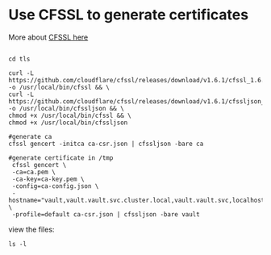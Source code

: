 # Use CFSSL to generate certificates

More about [CFSSL here]("https://github.com/cloudflare/cfssl")

```

cd tls

curl -L https://github.com/cloudflare/cfssl/releases/download/v1.6.1/cfssl_1.6.1_linux_amd64 -o /usr/local/bin/cfssl && \
curl -L https://github.com/cloudflare/cfssl/releases/download/v1.6.1/cfssljson_1.6.1_linux_amd64 -o /usr/local/bin/cfssljson && \
chmod +x /usr/local/bin/cfssl && \
chmod +x /usr/local/bin/cfssljson

#generate ca
cfssl gencert -initca ca-csr.json | cfssljson -bare ca 

#generate certificate in /tmp
 cfssl gencert \
 -ca=ca.pem \
 -ca-key=ca-key.pem \
 -config=ca-config.json \
 -hostname="vault,vault.vault.svc.cluster.local,vault.vault.svc,localhost,127.0.0.1" \
 -profile=default ca-csr.json | cfssljson -bare vault
```

view the files:

```
ls -l
```